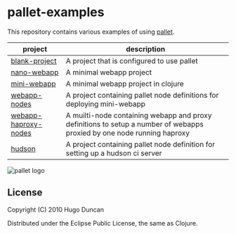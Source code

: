 # pallet-examples

This repository contains various examples of using
[pallet](http://github.com/hugoduncan/pallet).

<table>
  <thead><tr><th>project</th><th>description</th></tr></thead>
  <tbody>
    <tr>
      <td><a href="pallet-examples/tree/master/blank-project/">blank-project</a></td>
      <td>A project that is configured to use pallet</td>
    </tr>
    <tr>
      <td><a href="pallet-examples/tree/master/nano-webapp/">nano-webapp</a></td>
      <td>A minimal webapp project</td>
    </tr>
    <tr>
      <td><a href="pallet-examples/tree/master/mini-webapp/">mini-webapp</a></td>
      <td>A minimal webapp project in clojure</td>
    </tr>
    <tr>
      <td><a href="pallet-examples/tree/master/webapp-nodes/">webapp-nodes</a></td>
      <td>A project containing pallet node definitions for deploying mini-webapp</td>
    </tr>
    <tr>
        <td><a href="pallet-examples/tree/master/webapp-haproxy-nodes/">webapp-haproxy-nodes</a></td>
        <td>A muilti-node containing webapp and proxy definitions to setup a number of webapps proxied by one node running haproxy</td>
    </tr>
    <tr>
      <td><a href="pallet-examples/tree/master/hudson/">hudson</a></td>
      <td>A project containing pallet node definition for setting up a hudson ci server</td>
    </tr>
  </tbody>
</table>

![pallet logo](http://github.com/downloads/hugoduncan/pallet/pallet-logo.png)

## License

Copyright (C) 2010 Hugo Duncan

Distributed under the Eclipse Public License, the same as Clojure.
